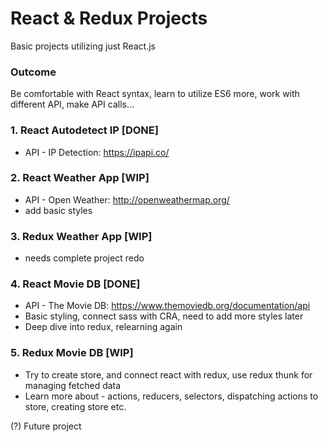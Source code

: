 # React & Redux Projects
Basic projects utilizing just React.js

### Outcome
Be comfortable with React syntax,
learn to utilize ES6 more, work with different API, make API calls...

### 1. React Autodetect IP [DONE]
* API - IP Detection: https://ipapi.co/

### 2. React Weather App [WIP]
* API - Open Weather: http://openweathermap.org/
* add basic styles

### 3. Redux Weather App [WIP]
* needs complete project redo

### 4. React Movie DB [DONE]
* API - The Movie DB: https://www.themoviedb.org/documentation/api
* Basic styling, connect sass with CRA, need to add more styles later
* Deep dive into redux, relearning again

### 5. Redux Movie DB [WIP]
* Try to create store, and connect react with redux, use redux thunk for managing fetched data
* Learn more about - actions, reducers, selectors, dispatching actions to store, creating store etc.

(?) Future project
